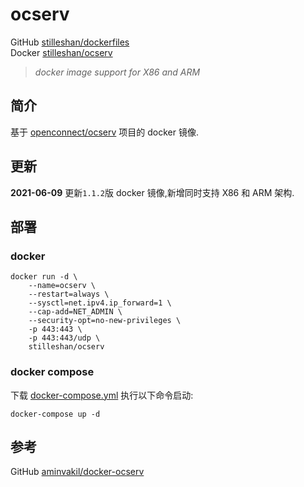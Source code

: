# ocserv

GitHub [stilleshan/dockerfiles](https://github.com/stilleshan/dockerfiles)  
Docker [stilleshan/ocserv](https://hub.docker.com/r/stilleshan/ocserv)
> *docker image support for X86 and ARM*

## 简介
基于 [openconnect/ocserv](https://github.com/openconnect/ocserv) 项目的 docker 镜像.

## 更新
**2021-06-09** 更新`1.1.2`版 docker 镜像,新增同时支持 X86 和 ARM 架构.

## 部署
### docker
```shell
docker run -d \
    --name=ocserv \
    --restart=always \
    --sysctl=net.ipv4.ip_forward=1 \
    --cap-add=NET_ADMIN \
    --security-opt=no-new-privileges \
    -p 443:443 \
    -p 443:443/udp \
    stilleshan/ocserv
```

### docker compose
下载 [docker-compose.yml](https://raw.githubusercontent.com/stilleshan/dockerfiles/main/ocserv/docker-compose.yml) 执行以下命令启动:
```shell
docker-compose up -d
```

## 参考
GitHub [aminvakil/docker-ocserv](https://github.com/aminvakil/docker-ocserv)

